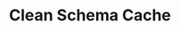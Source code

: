 ---
id: clean-schema-cache
title: Clean Schema Cache
sidebar_label: Clean Schema Cache
description: "Clean the schema cache."
keywords:
  - docs
  - polygon id
  - holder
  - issuer
  - verifier
  - wallet sdk
  - DID
  - schema
  - cache
---